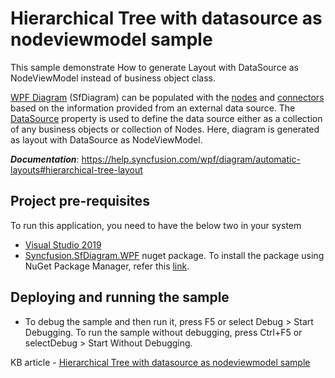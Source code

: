 # Hierarchical Tree with datasource as nodeviewmodel sample
This sample demonstrate How to generate Layout with DataSource as NodeViewModel instead of business object class.

[WPF Diagram](https://www.syncfusion.com/wpf-controls/diagram) (SfDiagram) can be populated with the [nodes](https://help.syncfusion.com/cr/wpf/Syncfusion.SfDiagram.WPF~Syncfusion.UI.Xaml.Diagram.NodeViewModel.html) and [connectors](https://help.syncfusion.com/cr/wpf/Syncfusion.SfDiagram.WPF~Syncfusion.UI.Xaml.Diagram.ConnectorViewModel.html) based on the information provided from an external data source. The [DataSource](https://help.syncfusion.com/cr/wpf/Syncfusion.SfDiagram.WPF~Syncfusion.UI.Xaml.Diagram.DataSourceSettings~DataSource.html) property is used to define the data source either as a collection of any business objects or collection of Nodes. Here, diagram is generated as layout with DataSource as NodeViewModel.

__*Documentation*__: https://help.syncfusion.com/wpf/diagram/automatic-layouts#hierarchical-tree-layout

## Project pre-requisites
To run this application, you need to have the below two in your system

* [Visual Studio 2019](https://www.visualstudio.com/wpf-vs)
* [Syncfusion.SfDiagram.WPF](https://www.nuget.org/packages/Syncfusion.SfDiagram.WPF/) nuget package. To install the package using NuGet Package Manager, refer this [link](https://docs.microsoft.com/en-us/nuget/quickstart/install-and-use-a-package-in-visual-studio#nuget-package-manager).

## Deploying and running the sample
* To debug the sample and then run it, press F5 or select Debug > Start Debugging. To run the sample without debugging, press Ctrl+F5 or selectDebug > Start Without Debugging.

KB article - [Hierarchical Tree with datasource as nodeviewmodel sample](https://www.syncfusion.com/kb/11622/how-to-generate-layout-with-datasource-as-nodeviewmodel-instead-of-business-object-class-in)

